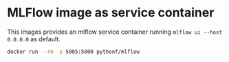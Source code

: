 # MLFlow image as service container

This images provides an mlflow service container running `mlflow ui --host 0.0.0.0` as default.

```bash
docker run --rm -p 5005:5000 pythonf/mlflow
```
